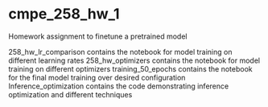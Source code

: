 # cmpe_258_hw_1
Homework assignment to finetune a pretrained model

258_hw_lr_comparison contains the notebook for model training on different learning rates
258_hw_optimizers contains the notebook for model training on different optimizers
training_50_epochs contains the notebook for the final model training over desired configuration
Inference_optimization contains the code demonstrating inference optimization and different techniques
